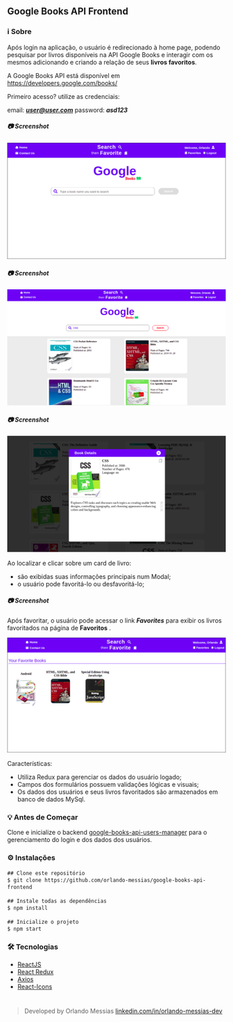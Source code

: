 ## Google Books API Frontend

### :information_source: Sobre
Após login na aplicação, o usuário é redirecionado à home page, podendo pesquisar por livros disponíveis na API Google Books e interagir com os mesmos adicionando e criando a relação de seus **livros favoritos**.

A Google Books API está disponível em https://developers.google.com/books/

Primeiro acesso? utilize as credenciais:

email: ***user@user.com***
password: ***asd123***


##### :camera: Screenshot
<p align="center"><img src="/src/assets/01.jpg"></p>


##### :camera: Screenshot
<p align="center"><img src="/src/assets/002.jpg"></p>


##### :camera: Screenshot
<p align="center"><img src="/src/assets/03.jpg"></p>
Ao localizar e clicar sobre um card de livro:

- são exibidas suas informações principais num Modal;
- o usuário pode favoritá-lo ou desfavoritá-lo;


##### :camera: Screenshot
Após favoritar, o usuário pode acessar o link ***Favorites*** para exibir os livros favoritados na página de **Favoritos** .
<p align="center"><img src="/src/assets/04.jpg"></p>


Características:
- Utiliza Redux para gerenciar os dados do usuário logado;
- Campos dos formulários possuem validações lógicas e visuais;
- Os dados dos usuários e seus livros favoritados são armazenados em banco de dados MySql.

### :bulb: Antes de Começar
Clone e inicialize o backend [google-books-api-users-manager](https://github.com/orlando-messias/google-books-api-users-manager) para o gerenciamento do login e dos dados dos usuários.


### :gear: Instalações
```
## Clone este repositório
$ git clone https://github.com/orlando-messias/google-books-api-frontend

## Instale todas as dependências
$ npm install

## Inicialize o projeto
$ npm start

```

### :hammer_and_wrench: Tecnologias
- [ReactJS](https://reactjs.org/)
- [React Redux](https://redux.js.org//)
- [Axios](https://www.npmjs.com/package/axios)
- [React-Icons](https://react-icons.netlify.com)


#
> Developed by Orlando Messias [linkedin.com/in/orlando-messias-dev](https://www.linkedin.com/in/orlando-messias-dev)

